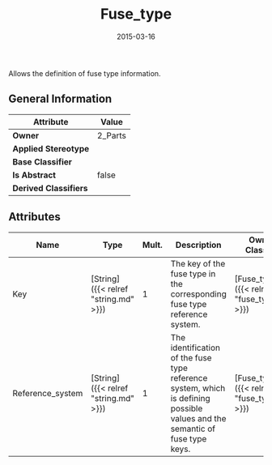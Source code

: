 ﻿---
title: Fuse_type
toc: false
type: specs
date: "2015-03-16"
draft: false
specification: KBL
version: 2.4
documentType: "Recommendation"
elementType: Class
classes:
  - Fuse_type
menu_name: kbl-2.4
---
Allows the definition of fuse type information.

## General Information

| Attribute               | Value |
|-------------------------|-------|
| **Owner**               | 2_Parts |
| **Applied Stereotype**  |   |
| **Base Classifier**     |   |
| **Is Abstract**         | false |
| **Derived Classifiers** |   |

## Attributes
|  Name  |  Type  |  Mult.  |  Description  |  Owning Classifier  |
|--------|--------|---------|---------------|--------------|
|Key | [String]({{< relref "string.md" >}}) | 1 | The key of the fuse type in the corresponding fuse type reference system. | [Fuse_type]({{< relref "fuse_type.md" >}}) |
|Reference_system | [String]({{< relref "string.md" >}}) | 1 | The identification of the fuse type reference system, which is defining possible values and the semantic of fuse type keys. | [Fuse_type]({{< relref "fuse_type.md" >}}) |

